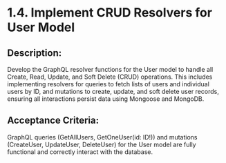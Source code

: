 # 1.4. Implement CRUD Resolvers for User Model

## Description:
Develop the GraphQL resolver functions for the User model to handle all Create, Read, Update, and Soft Delete (CRUD) operations. This includes implementing resolvers for queries to fetch lists of users and individual users by ID, and mutations to create, update, and soft delete user records, ensuring all interactions persist data using Mongoose and MongoDB.

## Acceptance Criteria:
GraphQL queries (GetAllUsers, GetOneUser(id: ID!)) and mutations (CreateUser, UpdateUser, DeleteUser) for the User model are fully functional and correctly interact with the database.